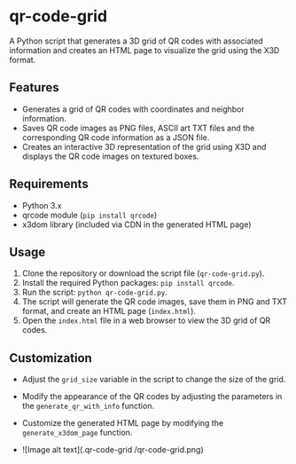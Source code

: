 # qr-code-grid

A Python script that generates a 3D grid of QR codes with associated information and creates an HTML page to visualize the grid using the X3D format.

## Features

- Generates a grid of QR codes with coordinates and neighbor information.
- Saves QR code images as PNG files, ASCII art TXT files and the corresponding QR code information as a JSON file.
- Creates an interactive 3D representation of the grid using X3D and displays the QR code images on textured boxes.

## Requirements

- Python 3.x
- qrcode module (`pip install qrcode`)
- x3dom library (included via CDN in the generated HTML page)

## Usage

1. Clone the repository or download the script file (`qr-code-grid.py`).
2. Install the required Python packages: `pip install qrcode`.
3. Run the script: `python qr-code-grid.py`.
4. The script will generate the QR code images, save them in PNG and TXT format, and create an HTML page (`index.html`).
5. Open the `index.html` file in a web browser to view the 3D grid of QR codes.

## Customization

- Adjust the `grid_size` variable in the script to change the size of the grid.
- Modify the appearance of the QR codes by adjusting the parameters in the `generate_qr_with_info` function.
- Customize the generated HTML page by modifying the `generate_x3dom_page` function.

- ![Image alt text](.qr-code-grid
/qr-code-grid.png)

